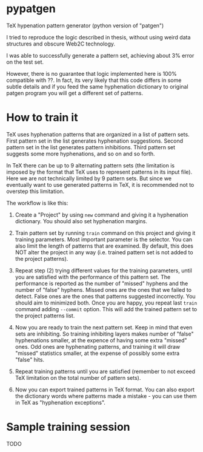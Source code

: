 # pypatgen
TeX hypenation pattern generator (python version of "patgen")

I tried to reproduce the logic described in thesis, without using weird data structures and obscure Web2C technology.

I was able to successfully generate a pattern set, achieving about 3% error on the test set.

However, there is no guarantee that logic implemented here is 100% compatible with ??. In fact, its very likely that
this code differs in some subtle details and if you feed the same hyphenation dictionary to original patgen program you 
will get a different set of patterns.

How to train it
===============

TeX uses hyphenation patterns that are organized in a list of pattern sets. First pattern set in the list generates hyphenation suggestions.
Second pattern set in the list generates pattern inhibitions. Third pattern set suggests some more hyphenations, and so on and so forth.

In TeX there can be up to 9 alternating pattern sets (the limitation is imposed by the format that TeX uses to represent patterns in
its input file). Here we are not technically limited by 9 pattern sets. But since we eventually want to use generated patterns in TeX, it
is recommended not to overstep this limitation.

The workflow is like this:

1. Create a "Project" by using `new` command and giving it a hyphenation dictionary. You should also set hyphenation margins.

2. Train pattern set by running `train` command on this project and giving it training parameters. Most important parameter is
the selector. You can also limit the length of patterns that are examined. By default, this does NOT alter the project in any way (i.e. trained
pattern set is not added to the project patterns).

3. Repeat step (2) trying different values for the training parameters, until you are satisfied with the performance of this
pattern set. The performance is reported as the number of "missed" hyphens and the number of "false" hyphens. Missed ones are the ones that
we failed to detect. False ones are the ones that patterns suggested incorrectly. You should aim to minimized both.
Once you are happy, you repeat last `train` command adding `--commit` option. This will add the trained pattern set
to the project patterns list.

4. Now you are ready to train the next pattern set. Keep in mind that even sets are inhibiting. So training inhibiting layers makes number of 
"false" hyphenations smaller, at the expence of having some extra "missed" ones. Odd ones are hyphenating patterns, and training it will draw
"missed" statistics smaller, at the expense of possibly some extra "false" hits.

5. Repeat training patterns until you are satisfied (remember to not exceed TeX limitation on the total number of pattern sets).

6. Now you can export trained patterns in TeX format. You can also export the dictionary words where patterns made a mistake - you can
use them in TeX as "hyphenation exceptions".

Sample training session
=======================

TODO
